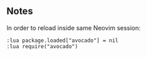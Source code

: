 ## Notes

In order to reload inside same Neovim session:
```
:lua package.loaded["avocado"] = nil
:lua require("avocado")
```

